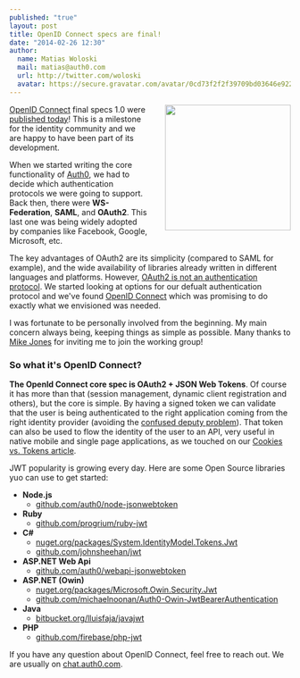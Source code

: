 ```yaml
---
published: "true"
layout: post
title: OpenID Connect specs are final!
date: "2014-02-26 12:30"
author:
  name: Matias Woloski
  mail: matias@auth0.com
  url: http://twitter.com/woloski
  avatar: https://secure.gravatar.com/avatar/0cd73f2f2f39709bd03646e9225cc3d3?s=60
---
```



<img src="http://openid.bitbucket.org/openid_connect.png" style="width: 225px; margin-left: 30px; display: block;float:right">

[OpenID Connect](http://openid.net/connect/) final specs 1.0 were [published today](http://techcrunch.com/2014/02/26/openid-foundation-launches-openid-connect-identity-protocol-with-support-from-google-microsoft-others/)! This is a milestone for the identity community and we are happy to have been part of its development.

When we started writing the core functionality of [Auth0](https://auth0.com), we had to decide which authentication protocols we were going to support. Back then, there were **WS-Federation**, **SAML**, and **OAuth2**. This last one was being widely adopted by companies like Facebook, Google, Microsoft, etc.

<!-- more -->

The key advantages of OAuth2 are its simplicity (compared to SAML for example), and the wide availability of libraries already written in different languages and platforms. However, [OAuth2 is not an authentication protocol](http://www.thread-safe.com/2012/01/problem-with-oauth-for-authentication.html). We started looking at options for our defualt authentication protocol and we've found [OpenID Connect](http://openid.net/connect) which was promising to do exactly what we envisioned was needed.

I was fortunate to be personally involved from the beginning. My main concern always being, keeping things as simple as possible. Many thanks to [Mike Jones](self-issued.info) for inviting me to join the working group!

### So what it's OpenID Connect?

**The OpenId Connect core spec is OAuth2 + JSON Web Tokens**. Of course it has more than that (session management, dynamic client registration and others), but the core is simple. By having a signed token we can validate that the user is being authenticated to the right application coming from the right identity provider (avoiding the [confused deputy problem](http://en.wikipedia.org/wiki/Confused_deputy_problem)). That token can also be used to flow the identity of the user to an API, very useful in native mobile and single page applications, as we touched on our [Cookies vs. Tokens article](/2014/01/07/angularjs-authentication-with-cookies-vs-token/).

JWT popularity is growing every day. Here are some Open Source libraries yuo can use to get started:

* **Node.js**
  * [github.com/auth0/node-jsonwebtoken](https://github.com/auth0/node-jsonwebtoken)
* **Ruby**
  * [github.com/progrium/ruby-jwt](https://github.com/progrium/ruby-jwt)
* **C#**
  * [nuget.org/packages/System.IdentityModel.Tokens.Jwt](https://www.nuget.org/packages/System.IdentityModel.Tokens.Jwt/)
  * [github.com/johnsheehan/jwt](https://github.com/johnsheehan/jwt)
* **ASP.NET Web Api**
  * [github.com/auth0/webapi-jsonwebtoken](https://github.com/auth0/webapi-jsonwebtoken)
* **ASP.NET (Owin)**
  * [nuget.org/packages/Microsoft.Owin.Security.Jwt](https://www.nuget.org/packages/Microsoft.Owin.Security.Jwt)
  * [github.com/michaelnoonan/Auth0-Owin-JwtBearerAuthentication](https://github.com/michaelnoonan/Auth0-Owin-JwtBearerAuthentication)
* **Java**
  * [bitbucket.org/lluisfaja/javajwt](https://bitbucket.org/lluisfaja/javajwt)
* **PHP**
  * [github.com/firebase/php-jwt](https://github.com/firebase/php-jwt)

If you have any question about OpenID Connect, feel free to reach out. We are usually on [chat.auth0.com](http://chat.auth0.com).

